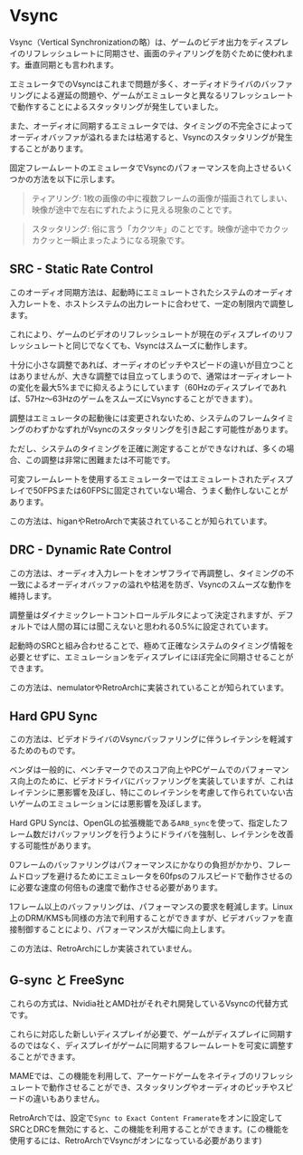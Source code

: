# Vsync

Vsync（Vertical Synchronizationの略）は、ゲームのビデオ出力をディスプレイのリフレッシュレートに同期させ、画面のティアリングを防ぐために使われます。垂直同期とも言われます。

エミュレータでのVsyncはこれまで問題が多く、オーディオドライバのバッファリングによる遅延の問題や、ゲームがエミュレータと異なるリフレッシュレートで動作することによるスタッタリングが発生していました。

また、オーディオに同期するエミュレータでは、タイミングの不完全さによってオーディオバッファが溢れるまたは枯渇すると、Vsyncのスタッタリングが発生することがあります。

固定フレームレートのエミュレータでVsyncのパフォーマンスを向上させるいくつかの方法を以下に示します。

> ティアリング: 1枚の画像の中に複数フレームの画像が描画されてしまい、映像が途中で左右にずれたように見える現象のことです。

> スタッタリング: 俗に言う「カクツキ」のことです。映像が途中でカクッカクッと一瞬止まったようになる現象です。

## SRC - Static Rate Control

このオーディオ同期方法は、起動時にエミュレートされたシステムのオーディオ入力レートを、ホストシステムの出力レートに合わせて、一定の制限内で調整します。

これにより、ゲームのビデオのリフレッシュレートが現在のディスプレイのリフレッシュレートと同じでなくても、Vsyncはスムーズに動作します。

十分に小さな調整であれば、オーディオのピッチやスピードの違いが目立つことはありませんが、大きな調整では目立ってしまうので、通常はオーディオレートの変化を最大5%までに抑えるようにしています（60Hzのディスプレイであれば、57Hz～63HzのゲームをスムーズにVsyncすることができます）。

調整はエミュレータの起動後には変更されないため、システムのフレームタイミングのわずかなずれがVsyncのスタッタリングを引き起こす可能性があります。

ただし、システムのタイミングを正確に測定することができなければ、多くの場合、この調整は非常に困難または不可能です。

可変フレームレートを使用するエミュレーターではエミュレートされたディスプレイで50FPSまたは60FPSに固定されていない場合、うまく動作しないことがあります。

この方法は、higanやRetroArchで実装されていることが知られています。

## DRC - Dynamic Rate Control

この方法は、オーディオ入力レートをオンザフライで再調整し、タイミングの不一致によるオーディオバッファの溢れや枯渇を防ぎ、Vsyncのスムーズな動作を維持します。

調整量はダイナミックレートコントロールデルタによって決定されますが、デフォルトでは人間の耳には聞こえないと思われる0.5%に設定されています。

起動時のSRCと組み合わせることで、極めて正確なシステムのタイミング情報を必要とせずに、エミュレーションをディスプレイにほぼ完全に同期させることができます。

この方法は、nemulatorやRetroArchに実装されていることが知られています。

## Hard GPU Sync

この方法は、ビデオドライバのVsyncバッファリングに伴うレイテンシを軽減するためのものです。

ベンダは一般的に、ベンチマークでのスコア向上やPCゲームでのパフォーマンス向上のために、ビデオドライバにバッファリングを実装していますが、これはレイテンシに悪影響を及ぼし、特にこのレイテンシを考慮して作られていない古いゲームのエミュレーションには悪影響を及ぼします。

Hard GPU Syncは、OpenGLの拡張機能である`ARB_sync`を使って、指定したフレーム数だけバッファリングを行うようにドライバを強制し、レイテンシを改善する可能性があります。

0フレームのバッファリングはパフォーマンスにかなりの負担がかかり、フレームドロップを避けるためにエミュレータを60fpsのフルスピードで動作させるのに必要な速度の何倍もの速度で動作させる必要があります。

1フレーム以上のバッファリングは、パフォーマンスの要求を軽減します。Linux上のDRM/KMSも同様の方法で利用することができますが、ビデオバッファを直接制御することにより、パフォーマンスが大幅に向上します。

この方法は、RetroArchにしか実装されていません。

## G-sync と FreeSync

これらの方式は、Nvidia社とAMD社がそれぞれ開発しているVsyncの代替方式です。

これらに対応した新しいディスプレイが必要で、ゲームがディスプレイに同期するのではなく、ディスプレイがゲームに同期するフレームレートを可変に調整することができます。

MAMEでは、この機能を利用して、アーケードゲームをネイティブのリフレッシュレートで動作させることができ、スタッタリングやオーディオのピッチやスピードの違いもありません。

RetroArchでは、設定で`Sync to Exact Content Framerate`をオンに設定してSRCとDRCを無効にすると、この機能を利用することができます。(この機能を使用するには、RetroArchでVsyncがオンになっている必要があります)

